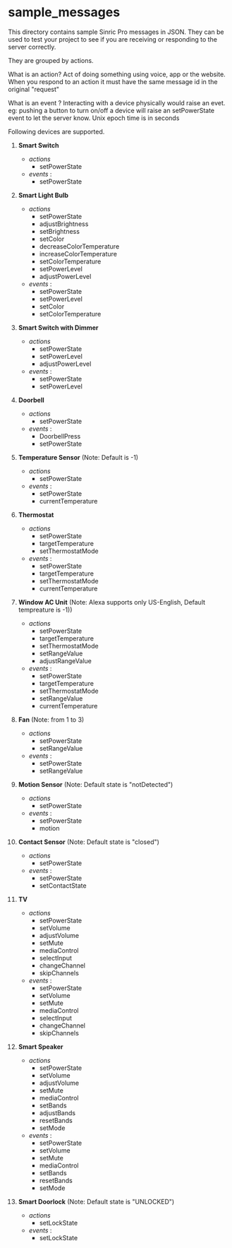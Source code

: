 # sample_messages

This directory contains sample Sinric Pro messages in JSON. They can be used to test your project to see if you are receiving or responding to the server correctly.

They are grouped by actions. 

What is an action?
  Act of doing something using voice, app or the website. When you respond to an action it must have the same message id in the original "request"

What is an event ?
  Interacting with a device physically would raise an evet.  eg: pushing a button to turn on/off a device will raise an setPowerState event to let the server know. Unix epoch time is in seconds

Following devices are supported.

1. **Smart Switch**
     - *actions*
       - setPowerState
     - *events* :
       - setPowerState
       
2. **Smart Light Bulb**
     - *actions*
       - setPowerState
       - adjustBrightness
       - setBrightness
       - setColor
       - decreaseColorTemperature
       - increaseColorTemperature
       - setColorTemperature
       - setPowerLevel
       - adjustPowerLevel 
     - *events* :
       - setPowerState
       - setPowerLevel 
       - setColor
       - setColorTemperature

3. **Smart Switch with Dimmer**
     - *actions*
       - setPowerState
       - setPowerLevel
       - adjustPowerLevel
     - *events* :
       - setPowerState
       - setPowerLevel

4. **Doorbell**
     - *actions*
       - setPowerState
     - *events* :
       - DoorbellPress
       - setPowerState
       
5. **Temperature Sensor** (Note: Default is -1)
     - *actions*
       - setPowerState
     - *events* :
       - setPowerState
       - currentTemperature

6. **Thermostat**
     - *actions*
       - setPowerState
       - targetTemperature
       - setThermostatMode       
     - *events* :
       - setPowerState
       - targetTemperature
       - setThermostatMode
       - currentTemperature

7. **Window AC Unit** (Note: Alexa supports only US-English, Default tempreature is -1))
     - *actions*
       - setPowerState
       - targetTemperature
       - setThermostatMode
       - setRangeValue
       - adjustRangeValue
     - *events* :
       - setPowerState
       - targetTemperature
       - setThermostatMode
       - setRangeValue
       - currentTemperature
    
8. **Fan** (Note: from 1 to 3)
     - *actions*
       - setPowerState
       - setRangeValue
     - *events* :
       - setPowerState
       - setRangeValue
       
9. **Motion Sensor** (Note: Default state is "notDetected")
     - *actions*
       - setPowerState
     - *events* :
       - setPowerState
       - motion
    
10. **Contact Sensor**  (Note: Default state is "closed")
     - *actions*
       - setPowerState
     - *events* :
       - setPowerState
       - setContactState 
       
11. **TV**
     - *actions*
       - setPowerState
       - setVolume
       - adjustVolume
       - setMute
       - mediaControl
       - selectInput
       - changeChannel
       - skipChannels
     - *events* :
       - setPowerState
       - setVolume 
       - setMute
       - mediaControl
       - selectInput
       - changeChannel
       - skipChannels

12. **Smart Speaker**
     - *actions*
       - setPowerState
       - setVolume
       - adjustVolume
       - setMute
       - mediaControl
       - setBands
       - adjustBands
       - resetBands
       - setMode
     - *events* :
       - setPowerState
       - setVolume
       - setMute
       - mediaControl
       - setBands
       - resetBands
       - setMode

13. **Smart Doorlock** (Note: Default state is "UNLOCKED")
     - *actions*
       - setLockState
     - *events* :
       - setLockState 
